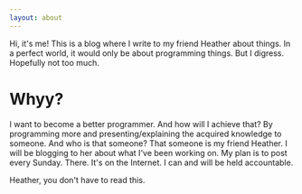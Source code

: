 ```yaml
---
layout: about
---
```


Hi, it's me! This is a blog where I write to my friend Heather about things. In
a perfect world, it would only be about programming things. But I digress.
Hopefully not too much.

# Whyy?
I want to become a better programmer. And how will I achieve that? By
programming more and presenting/explaining the acquired knowledge to someone.
And who is that someone? That someone is my friend Heather. I will be blogging
to her about what I've been working on. My plan is to post every Sunday. There.
It's on the Internet. I can and will be held accountable.

Heather, you don't have to read this.
